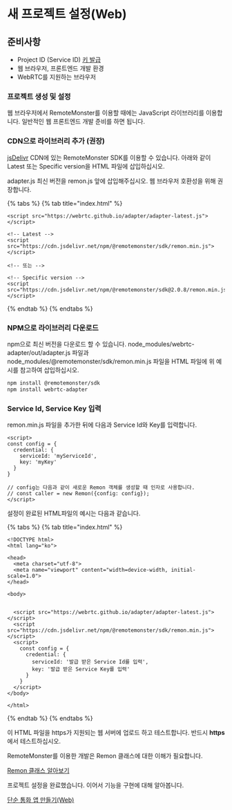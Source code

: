 # 새 프로젝트 설정\(Web\)

## 준비사항 <a id="undefined"></a>

* Project ID \(Service ID\) [키 발급](create-key.md)
* 웹 브라우저, 프론트엔드 개발 환경
* WebRTC를 지원하는 브라우저

### 프로젝트 생성 및 설정

웹 브라우저에서 RemoteMonster를 이용할 때에는 JavaScript 라이브러리를 이용합니다. 일반적인 웹 프론트엔드 개발 준비를 하면 됩니다.

### CDN으로 라이브러리 추가 \(권장\)

[jsDelivr](https://www.jsdelivr.com/package/npm/@remotemonster/sdk) CDN에 있는 RemoteMonster SDK를 이용할 수 있습니다. 아래와 같이 Latest 또는 Specific version을 HTML 파일에 삽입하십시오.

adapter.js 최신 버전을 remon.js 앞에 삽입해주십시오. 웹 브라우저 호환성을 위해 권장합니다.

{% tabs %}
{% tab title="index.html" %}
```markup
<script src="https://webrtc.github.io/adapter/adapter-latest.js"></script>

<!-- Latest -->
<script src="https://cdn.jsdelivr.net/npm/@remotemonster/sdk/remon.min.js"></script>

<!-- 또는 -->

<!-- Specific version -->
<script src="https://cdn.jsdelivr.net/npm/@remotemonster/sdk@2.0.8/remon.min.js"></script>
```
{% endtab %}
{% endtabs %}

### NPM으로 라이브러리 다운로드

npm으로 최신 버전을 다운로드 할 수 있습니다. node\_modules/webrtc-adapter/out/adapter.js 파일과 node\_modules/@remotemonster/sdk/remon.min.js 파일을 HTML 파일에 위 예시를 참고하여 삽입하십시오. 

```bash
npm install @remotemonster/sdk
npm install webrtc-adapter
```

### Service Id, Service Key 입력

remon.min.js 파일을 추가한 뒤에 다음과 Service Id와 Key를 입력합니다.

```markup
<script>
const config = {
  credential: {
    serviceId: 'myServiceId', 
    key: 'myKey'
  }
}

// config는 다음과 같이 새로운 Remon 객체를 생성할 때 인자로 사용합니다.
// const caller = new Remon({config: config});
</script>
```

설정이 완료된 HTML파일의 예시는 다음과 같습니다. 

{% tabs %}
{% tab title="index.html" %}
```markup
<!DOCTYPE html>
<html lang="ko">

<head>
  <meta charset="utf-8">
  <meta name="viewport" content="width=device-width, initial-scale=1.0">
</head>

<body>


  <script src="https://webrtc.github.io/adapter/adapter-latest.js"></script>
  <script src="https://cdn.jsdelivr.net/npm/@remotemonster/sdk/remon.min.js"></script>
  <script>
    const config = {
      credential: {
        serviceId: '발급 받은 Service Id를 입력',
        key: '발급 받은 Service Key를 입력'
      }
    }
  </script>
</body>

</html>
```
{% endtab %}
{% endtabs %}

이 HTML 파일을 https가 지원되는 웹 서버에 업로드 하고 테스트합니다. 반드시 **https**에서 테스트하십시오.

RemoteMonster를 이용한 개발은 Remon 클래스에 대한 이해가 필요합니다.

[Remon 클래스 알아보기](../../drafts/drafts/inside-remoncall-sdk/remoncall.md)

프로젝트 설정을 완료했습니다. 이어서 기능을 구현에 대해 알아봅니다.

[단순 통화 앱 만들기\(Web\)](simplevideocall-code-web.md)

